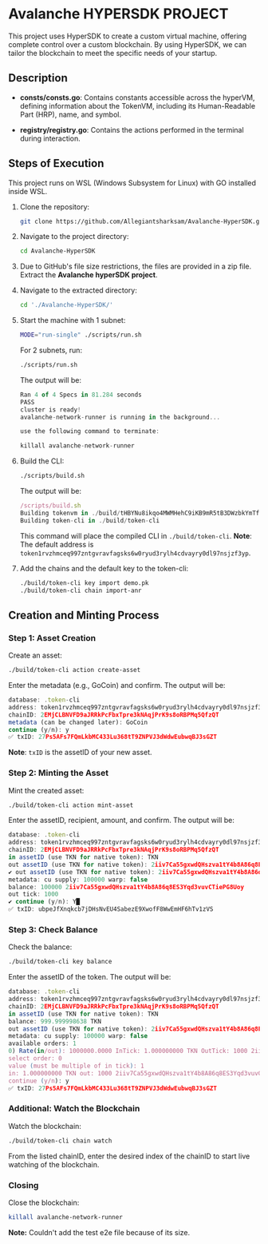 # Avalanche HYPERSDK PROJECT

This project uses HyperSDK to create a custom virtual machine, offering complete control over a custom blockchain. By using HyperSDK, we can tailor the blockchain to meet the specific needs of your startup.

## Description 

- **consts/consts.go**: Contains constants accessible across the hyperVM, defining information about the TokenVM, including its Human-Readable Part (HRP), name, and symbol.

- **registry/registry.go**: Contains the actions performed in the terminal during interaction.

## Steps of Execution

This project runs on WSL (Windows Subsystem for Linux) with GO installed inside WSL.

1. Clone the repository:
    ```bash
    git clone https://github.com/Allegiantsharksam/Avalanche-HyperSDK.git
    ```

2. Navigate to the project directory:
    ```bash
    cd Avalanche-HyperSDK
    ```

3. Due to GitHub's file size restrictions, the files are provided in a zip file. Extract the **Avalanche hyperSDK project**.

4. Navigate to the extracted directory:
    ```bash
    cd './Avalanche-HyperSDK/'
    ```

5. Start the machine with 1 subnet:
    ```bash
    MODE="run-single" ./scripts/run.sh
    ```
    For 2 subnets, run:
    ```bash
    ./scripts/run.sh
    ```
    The output will be:
    ```javascript
    Ran 4 of 4 Specs in 81.284 seconds
    PASS
    cluster is ready!
    avalanche-network-runner is running in the background... 

    use the following command to terminate:

    killall avalanche-network-runner
    ```

6. Build the CLI:
    ```bash
    ./scripts/build.sh
    ```
    The output will be:
    ```javascript
    /scripts/build.sh
    Building tokenvm in ./build/tHBYNu8ikqo4MWMHehC9iKB9mR5tB3DWzbkYmTfe9buWQ5GZ8
    Building token-cli in ./build/token-cli
    ```
    
    This command will place the compiled CLI in `./build/token-cli`.
    **Note**: The default address is `token1rvzhmceq997zntgvravfagsks6w0ryud3rylh4cdvayry0dl97nsjzf3yp`.

7. Add the chains and the default key to the token-cli:
    ```bash
    ./build/token-cli key import demo.pk
    ./build/token-cli chain import-anr
    ```

## Creation and Minting Process

### Step 1: Asset Creation

Create an asset:
```bash
./build/token-cli action create-asset
```
Enter the metadata (e.g., GoCoin) and confirm. The output will be:
```javascript
database: .token-cli
address: token1rvzhmceq997zntgvravfagsks6w0ryud3rylh4cdvayry0dl97nsjzf3yp
chainID: 2EMjCLBNVFD9aJRRkPcFbxTpre3kNAqjPrK9s8oRBPMq5QfzQT
metadata (can be changed later): GoCoin
continue (y/n): y
✅ txID: 27Ps5AFs7FQmLkbMC433Lu368tT9ZNPVJ3dWdwEubwqBJ3sGZT
```
**Note**: `txID` is the assetID of your new asset.

### Step 2: Minting the Asset

Mint the created asset:
```bash
./build/token-cli action mint-asset
```
Enter the assetID, recipient, amount, and confirm. The output will be:
```javascript
database: .token-cli
address: token1rvzhmceq997zntgvravfagsks6w0ryud3rylh4cdvayry0dl97nsjzf3yp
chainID: 2EMjCLBNVFD9aJRRkPcFbxTpre3kNAqjPrK9s8oRBPMq5QfzQT
in assetID (use TKN for native token): TKN
out assetID (use TKN for native token): 2iiv7Ca55gxwdQHszva1tY4b8A86q8ES3Yqd3vuvCTiePG8Uoy
✔ out assetID (use TKN for native token): 2iiv7Ca55gxwdQHszva1tY4b8A86q8ES3Yqd3vuvCTiePG8Uoy█
metadata: cu supply: 100000 warp: false
balance: 100000 2iiv7Ca55gxwdQHszva1tY4b8A86q8ES3Yqd3vuvCTiePG8Uoy
out tick: 1000
✔ continue (y/n): Y█
✅ txID: ubpeJfXnqkcb7jDHsNvEU4SabezE9XwofF8WwEmHF6hTv1zVS
```

### Step 3: Check Balance

Check the balance:
```bash
./build/token-cli key balance
```
Enter the assetID of the token. The output will be:
```javascript
database: .token-cli
address: token1rvzhmceq997zntgvravfagsks6w0ryud3rylh4cdvayry0dl97nsjzf3yp
chainID: 2EMjCLBNVFD9aJRRkPcFbxTpre3kNAqjPrK9s8oRBPMq5QfzQT
in assetID (use TKN for native token): TKN
balance: 999.999998638 TKN
out assetID (use TKN for native token): 2iiv7Ca55gxwdQHszva1tY4b8A86q8ES3Yqd3vuvCTiePG8Uoy
metadata: cu supply: 100000 warp: false
available orders: 1
0) Rate(in/out): 1000000.0000 InTick: 1.000000000 TKN OutTick: 1000 2iiv7Ca55gxwdQHszva1tY4b8A86q8ES3Yqd3vuvCTiePG8Uoy Remaining: 10000 2iiv7Ca55gxwdQHszva1
select order: 0
value (must be multiple of in tick): 1
in: 1.000000000 TKN out: 1000 2iiv7Ca55gxwdQHszva1tY4b8A86q8ES3Yqd3vuvCTiePG8Uoy
continue (y/n): y
✅ txID: 27Ps5AFs7FQmLkbMC433Lu368tT9ZNPVJ3dWdwEubwqBJ3sGZT
```

### Additional: Watch the Blockchain

Watch the blockchain:
```bash
./build/token-cli chain watch
```
From the listed chainID, enter the desired index of the chainID to start live watching of the blockchain.

### Closing

Close the blockchain:
```bash
killall avalanche-network-runner
```

**Note:** Couldn't add the test e2e file because of its size.
